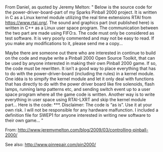 
From Daniel, as quoted by Jeremy Melton:
"
Below is the source code for the power-driver-board-part of my Sparks Pinball 2000 project. It is written in C as a Linux kernel module utilizing the real time extensions RTAI from https://www.rtai.org/. The sound and graphics part (not published here) is written in C++ as a Linux user space program. The communication between the two part are made using FIFO:s. The code must only be considered as test software. It is very poorly commented and may not be easy to read. If you make any modifications to it, please send me a copy...

Maybe there are someone out there who are interested in continue to build on the code and maybe write a Pinball 2000 Open Source Toolkit, that can be used by anyone interested in making their own Pinball 2000 game. If so, the code must be rewritten. It isn’t a good way to place everything that has to do with the power-driver-board (including the rules) in a kernel module. One idéa is to simpify the kernel module and let it only deal with functions that has directly to do with the power driver board like fire solenoids, flash lamps, running lamp patterns etc, and sending switch event up to a user space program where all the game code is written. Another way is to write everything in user space using RTAI-LXRT and skip the kernel module part...
Here is the code: ***. Disclaimer: The code is “as is”. Use it at your own risk. I will not be responsible for any hardware malfunction.
I included a definition file for SWEP1 for anyone interested in writing new software to their own game...
"

From:
http://www.jeremymelton.com/blog/2009/03/controlling-pinball-2000/

See also:
http://www.pinrepair.com/pin2000/
